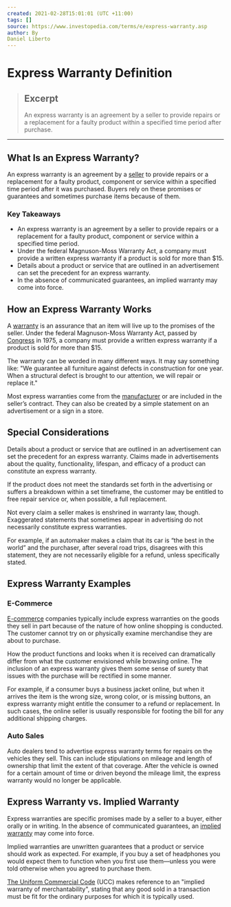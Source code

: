 ```yaml
---
created: 2021-02-28T15:01:01 (UTC +11:00)
tags: []
source: https://www.investopedia.com/terms/e/express-warranty.asp
author: By
Daniel Liberto
---
```


# Express Warranty Definition

> ## Excerpt
> An express warranty is an agreement by a seller to provide repairs or a replacement for a faulty product within a specified time period after purchase.

---
## What Is an Express Warranty?

An express warranty is an agreement by a [seller](https://www.investopedia.com/terms/s/seller.asp) to provide repairs or a replacement for a faulty product, component or service within a specified time period after it was purchased. Buyers rely on these promises or guarantees and sometimes purchase items because of them.

### Key Takeaways

-   An express warranty is an agreement by a seller to provide repairs or a replacement for a faulty product, component or service within a specified time period.
-   Under the federal Magnuson-Moss Warranty Act, a company must provide a written express warranty if a product is sold for more than $15.
-   Details about a product or service that are outlined in an advertisement can set the precedent for an express warranty.
-   In the absence of communicated guarantees, an implied warranty may come into force.

## How an Express Warranty Works

A [warranty](https://www.investopedia.com/terms/w/warranty.asp) is an assurance that an item will live up to the promises of the seller. Under the federal Magnuson-Moss Warranty Act, passed by [Congress](https://www.investopedia.com/terms/c/congress.asp) in 1975, a company must provide a written express warranty if a product is sold for more than $15.

The warranty can be worded in many different ways. It may say something like: "We guarantee all furniture against defects in construction for one year. When a structural defect is brought to our attention, we will repair or replace it."

Most express warranties come from the [manufacturer](https://www.investopedia.com/terms/m/manufacturing.asp) or are included in the seller’s contract. They can also be created by a simple statement on an advertisement or a sign in a store.

## Special Considerations

Details about a product or service that are outlined in an advertisement can set the precedent for an express warranty. Claims made in advertisements about the quality, functionality, lifespan, and efficacy of a product can constitute an express warranty.

If the product does not meet the standards set forth in the advertising or suffers a breakdown within a set timeframe, the customer may be entitled to free repair service or, when possible, a full replacement.

Not every claim a seller makes is enshrined in warranty law, though. Exaggerated statements that sometimes appear in advertising do not necessarily constitute express warranties.

For example, if an automaker makes a claim that its car is “the best in the world” and the purchaser, after several road trips, disagrees with this statement, they are not necessarily eligible for a refund, unless specifically stated.

## Express Warranty Examples

### E-Commerce

[E-commerce](https://www.investopedia.com/terms/e/ecommerce.asp) companies typically include express warranties on the goods they sell in part because of the nature of how online shopping is conducted. The customer cannot try on or physically examine merchandise they are about to purchase.

How the product functions and looks when it is received can dramatically differ from what the customer envisioned while browsing online. The inclusion of an express warranty gives them some sense of surety that issues with the purchase will be rectified in some manner.

For example, if a consumer buys a business jacket online, but when it arrives the item is the wrong size, wrong color, or is missing buttons, an express warranty might entitle the consumer to a refund or replacement. In such cases, the online seller is usually responsible for footing the bill for any additional shipping charges.

### Auto Sales

Auto dealers tend to advertise express warranty terms for repairs on the vehicles they sell. This can include stipulations on mileage and length of ownership that limit the extent of that coverage. After the vehicle is owned for a certain amount of time or driven beyond the mileage limit, the express warranty would no longer be applicable.

## Express Warranty vs. Implied Warranty

Express warranties are specific promises made by a seller to a buyer, either orally or in writing. In the absence of communicated guarantees, an [implied warranty](https://www.investopedia.com/terms/i/implied-warranty.asp) may come into force.

Implied warranties are unwritten guarantees that a product or service should work as expected. For example, if you buy a set of headphones you would expect them to function when you first use them—unless you were told otherwise when you agreed to purchase them.

[The Uniform Commercial Code](https://www.investopedia.com/terms/u/uniform-commercial-code.asp) (UCC) makes reference to an "implied warranty of merchantability", stating that any good sold in a transaction must be fit for the ordinary purposes for which it is typically used.
